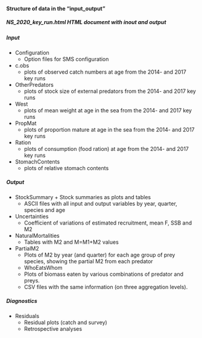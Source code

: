 #### Structure of data in the “input_output” 

##### NS_2020_key_run.html HTML document with inout and output 

##### Input
* Configuration
    + Option files for SMS configuration
* c.obs
    + plots of observed catch numbers at age from the 2014- and 2017 key runs
* OtherPredators
    + plots of stock size of  external predators from the 2014- and 2017 key runs
* West
    + plots of mean weight at age in the sea from the 2014- and 2017 key runs
* PropMat
    + plots of proportion mature at age in the sea from the 2014- and 2017 key runs
* Ration
    + plots of consumption (food ration) at age from the 2014- and 2017 key runs
* StomachContents
    + plots of relative stomach contents

##### Output
* StockSummary
	  + Stock summaries as plots and tables
    + ASCII files with all input and output variables by year, quarter, species and age
* Uncertainties
    + Coefficient of variations of estimated recruitment, mean F, SSB and M2
* NaturalMortalities
    + Tables with M2 and M=M1+M2 values
* PartialM2
    + Plots of M2 by year (and quarter) for each age group of prey species, showing the partial M2 from each predator 
    + WhoEatsWhom
    + Plots of biomass eaten by various combinations of predator and preys.
    + CSV files with the same information (on three aggregation levels).

##### Diagnostics
* Residuals
     + Residual plots (catch and survey)
     + Retrospective analyses

